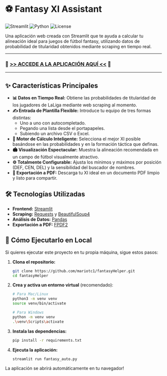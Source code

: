 # ⚽ Fantasy XI Assistant

![Streamlit](https://img.shields.io/badge/Hecho_con-Streamlit-red?style=for-the-badge&logo=streamlit)
![Python](https://img.shields.io/badge/Python-3.10%2B-blue?style=for-the-badge&logo=python)
![License](https://img.shields.io/badge/Licencia-MIT-green?style=for-the-badge)

Una aplicación web creada con Streamlit que te ayuda a calcular tu alineación ideal para juegos de fútbol fantasy, utilizando datos de probabilidad de titularidad obtenidos mediante scraping en tiempo real.

---

### 🚀 [**>> ACCEDE A LA APLICACIÓN AQUÍ <<**](https://xi-fantasy.streamlit.app/) 🚀

---

## ✨ Características Principales

*   **📊 Datos en Tiempo Real:** Obtiene las probabilidades de titularidad de los jugadores de LaLiga mediante web scraping al momento.
*   **✍️ Entrada de Plantilla Flexible:** Introduce tu equipo de tres formas distintas:
    *   Uno a uno con autocompletado.
    *   Pegando una lista desde el portapapeles.
    *   Subiendo un archivo CSV o Excel.
*   **🧠 Motor de Cálculo Inteligente:** Selecciona el mejor XI posible basándose en las probabilidades y en la formación táctica que definas.
*   **🏟️ Visualización Espectacular:** Muestra la alineación recomendada en un campo de fútbol visualmente atractivo.
*   **⚙️ Totalmente Configurable:** Ajusta los mínimos y máximos por posición (DEF, CEN, DEL) y la sensibilidad del buscador de nombres.
*   **📄 Exportación a PDF:** Descarga tu XI ideal en un documento PDF limpio y listo para compartir.

## 🛠️ Tecnologías Utilizadas

*   **Frontend:** [Streamlit](https://streamlit.io/)
*   **Scraping:** [Requests](https://requests.readthedocs.io/en/latest/) y [BeautifulSoup4](https://www.crummy.com/software/BeautifulSoup/bs4/doc/)
*   **Análisis de Datos:** [Pandas](https://pandas.pydata.org/)
*   **Exportación a PDF:** [FPDF2](https://github.com/py-pdf/fpdf2/)

## 🔧 Cómo Ejecutarlo en Local

Si quieres ejecutar este proyecto en tu propia máquina, sigue estos pasos:

1.  **Clona el repositorio:**
    ```bash
    git clone https://github.com/mariotc1/fantasyHelper.git
    cd fantasyHelper
    ```

2.  **Crea y activa un entorno virtual** (recomendado):
    ```bash
    # Para Mac/Linux
    python3 -m venv venv
    source venv/bin/activate

    # Para Windows
    python -m venv venv
    .\venv\Scripts\activate
    ```

3.  **Instala las dependencias:**
    ```bash
    pip install -r requirements.txt
    ```

4.  **Ejecuta la aplicación:**
    ```bash
    streamlit run fantasy_auto.py
    ```

La aplicación se abrirá automáticamente en tu navegador!
